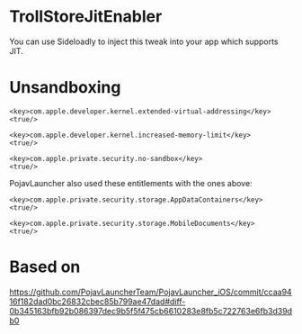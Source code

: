 # TrollStoreJitEnabler

You can use Sideloadly to inject this tweak into your app which supports JIT.

# Unsandboxing
```
<key>com.apple.developer.kernel.extended-virtual-addressing</key>
<true/>
```
```
<key>com.apple.developer.kernel.increased-memory-limit</key>
<true/>
```
```
<key>com.apple.private.security.no-sandbox</key>
<true/>
```
PojavLauncher also used these entitlements with the ones above:
```
<key>com.apple.private.security.storage.AppDataContainers</key>
<true/>
```
```
<key>com.apple.private.security.storage.MobileDocuments</key>
<true/>
```

# Based on
https://github.com/PojavLauncherTeam/PojavLauncher_iOS/commit/ccaa9416f182dad0bc26832cbec85b799ae47dad#diff-0b345163bfb92b086397dec9b5f5f475cb6610283e8fb5c722763e6fb3d39db0
